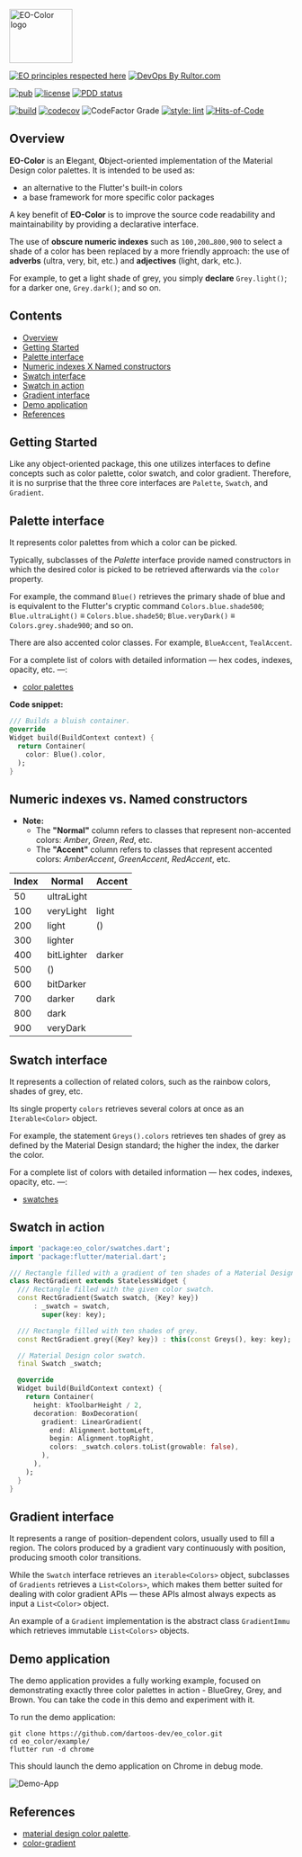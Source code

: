 <img
src="https://user-images.githubusercontent.com/24878574/118523677-bdb5c500-b713-11eb-942f-26a7e0b4554e.png"
alt="EO-Color logo" width="112" height="96"/>

[![EO principles respected here](https://www.elegantobjects.org/badge.svg)](https://www.elegantobjects.org)
[![DevOps By Rultor.com](https://www.rultor.com/b/dartoos-dev/eo_color)](https://www.rultor.com/p/dartoos-dev/eo_color)

[![pub](https://img.shields.io/pub/v/eo_color)](https://pub.dev/packages/eo_color)
[![license](https://img.shields.io/badge/license-mit-green.svg)](https://github.com/dartoos-dev/eo_color/blob/master/LICENSE)
[![PDD status](https://www.0pdd.com/svg?name=dartoos-dev/eo_color)](https://www.0pdd.com/p?name=dartoos-dev/eo_color)

[![build](https://github.com/dartoos-dev/eo_color/actions/workflows/build.yml/badge.svg)](https://github.com/dartoos-dev/eo_color/actions/)
[![codecov](https://codecov.io/gh/dartoos-dev/eo_color/branch/master/graph/badge.svg)](https://codecov.io/gh/dartoos-dev/eo_color)
![CodeFactor Grade](https://img.shields.io/codefactor/grade/github/rafamizes/eo_color)
[![style: lint](https://img.shields.io/badge/style-lint-4BC0F5.svg)](https://pub.dev/packages/lint)
[![Hits-of-Code](https://hitsofcode.com/github/dartoos-dev/eo_color?branch=master)](https://hitsofcode.com/github/dartoos-dev/eo_color/view?branch=master)

## Overview

**EO-Color** is an **E**legant, **O**bject-oriented implementation of the
Material Design color palettes. It is intended to be used as:

- an alternative to the Flutter's built-in colors
- a base framework for more specific color packages

A key benefit of **EO-Color** is to improve the source code readability and
maintainability by providing a declarative interface.

The use of **obscure numeric indexes** such as `100,200…800,900` to select a
shade of a color has been replaced by a more friendly approach: the use of
**adverbs** (ultra, very, bit, etc.) and **adjectives** (light, dark, etc.).

For example, to get a light shade of grey, you simply **declare**
`Grey.light()`; for a darker one, `Grey.dark()`; and so on.

## Contents

- [Overview](#overview)
- [Getting Started](#getting-started)
- [Palette interface](#palette-interface)
- [Numeric indexes X Named constructors](#numeric-indexes-X-named-constructors)
- [Swatch interface](#swatch-interface)
- [Swatch in action](#swatch-in-action)
- [Gradient interface](#gradient-interface)
- [Demo application](#demo-application)
- [References](#hex-color-values-references)

## Getting Started

Like any object-oriented package, this one utilizes interfaces to define
concepts such as color palette, color swatch, and color gradient. Therefore, it
is no surprise that the three core interfaces are `Palette`, `Swatch`, and
`Gradient`.

## Palette interface

It represents color palettes from which a color can be picked.

Typically, subclasses of the _Palette_ interface provide named constructors in
which the desired color is picked to be retrieved afterwards via the `color`
property.

For example, the command `Blue()` retrieves the primary shade of blue and is
equivalent to the Flutter's cryptic command `Colors.blue.shade500`;
`Blue.ultraLight()` ≡ `Colors.blue.shade50`; `Blue.veryDark()` ≡
`Colors.grey.shade900`; and so on.

There are also accented color classes. For example, `BlueAccent`, `TealAccent`.

For a complete list of colors with detailed information — hex codes, indexes,
opacity, etc. —:

- [color palettes](https://pub.dev/documentation/eo_color/latest/palettes/palettes-library.html)

**Code snippet:**

```dart
/// Builds a bluish container.
@override
Widget build(BuildContext context) {
  return Container(
    color: Blue().color,
  );
}
```

## Numeric indexes vs. Named constructors

- **Note:**
  - The **"Normal"** column refers to classes that represent non-accented colors:
    _Amber_, _Green_, _Red_, etc.
  - The **"Accent"** column refers to classes that represent accented colors: _AmberAccent_,
    _GreenAccent_, _RedAccent_, etc.

| Index | Normal     | Accent |
| :---- | ---------- | :----- |
| 50    | ultraLight |        |
| 100   | veryLight  | light  |
| 200   | light      | ()     |
| 300   | lighter    |        |
| 400   | bitLighter | darker |
| 500   | ()         |        |
| 600   | bitDarker  |        |
| 700   | darker     | dark   |
| 800   | dark       |        |
| 900   | veryDark   |        |

## Swatch interface

It represents a collection of related colors, such as the rainbow colors, shades
of grey, etc.

Its single property `colors` retrieves several colors at once as an
`Iterable<Color>` object.

For example, the statement `Greys().colors` retrieves ten shades of grey as
defined by the Material Design standard; the higher the index, the darker the
color.

For a complete list of colors with detailed information — hex codes, indexes,
opacity, etc. —:

- [swatches](https://pub.dev/documentation/eo_color/latest/swatches/swatches-library.html)

## Swatch in action

```dart
import 'package:eo_color/swatches.dart';
import 'package:flutter/material.dart';

/// Rectangle filled with a gradient of ten shades of a Material Design color.
class RectGradient extends StatelessWidget {
  /// Rectangle filled with the given color swatch.
  const RectGradient(Swatch swatch, {Key? key})
      : _swatch = swatch,
        super(key: key);

  /// Rectangle filled with ten shades of grey.
  const RectGradient.grey({Key? key}) : this(const Greys(), key: key);

  // Material Design color swatch.
  final Swatch _swatch;

  @override
  Widget build(BuildContext context) {
    return Container(
      height: kToolbarHeight / 2,
      decoration: BoxDecoration(
        gradient: LinearGradient(
          end: Alignment.bottomLeft,
          begin: Alignment.topRight,
          colors: _swatch.colors.toList(growable: false),
        ),
      ),
    );
  }
}
```

## Gradient interface

It represents a range of position-dependent colors, usually used to fill a
region. The colors produced by a gradient vary continuously with position,
producing smooth color transitions.

While the `Swatch` interface retrieves an `iterable<Colors>` object, subclasses
of `Gradients` retrieves a `List<Colors>`, which makes them better suited for
dealing with color gradient APIs — these APIs almost always expects as input a
`List<Color>` object.

An example of a `Gradient` implementation is the abstract class `GradientImmu`
which retrieves immutable `List<Colors>` objects.

## Demo application

The demo application provides a fully working example, focused on
demonstrating exactly three color palettes in action - BlueGrey, Grey, and
Brown. You can take the code in this demo and experiment with it.

To run the demo application:

```shell
git clone https://github.com/dartoos-dev/eo_color.git
cd eo_color/example/
flutter run -d chrome
```

This should launch the demo application on Chrome in debug mode.

![Demo-App](https://user-images.githubusercontent.com/24878574/122656689-440a6000-d133-11eb-9100-46d6ff344283.png)

## References

- [material design color palette](https://material.io/archive/guidelines/style/color.html#color-color-palette).
- [color-gradient](https://en.wikipedia.org/wiki/Color_gradient)
